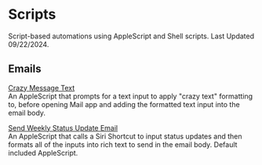 # Scripts
Script-based automations using AppleScript and Shell scripts. Last Updated 09/22/2024.

## Emails
[Crazy Message Text](https://github.com/calikasten/scripts/blob/master/Crazy%20Message%20Text.applescript) <br>
An AppleScript that prompts for a text input to apply "crazy text" formatting to, before opening Mail app and adding the formatted text input into the email body.

[Send Weekly Status Update Email]() <br>
An AppleScript that calls a Siri Shortcut to input status updates and then formats all of the inputs into rich text to send in the email body. Default included AppleScript.
